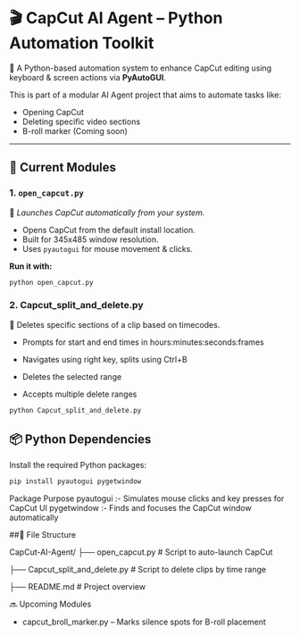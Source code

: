 # 🎬 CapCut AI Agent – Python Automation Toolkit

🚀 A Python-based automation system to enhance CapCut editing using keyboard & screen actions via **PyAutoGUI**.

This is part of a modular AI Agent project that aims to automate tasks like:
- Opening CapCut
- Deleting specific video sections
- B-roll marker (Coming soon)

---

## 🔧 Current Modules

### 1. `open_capcut.py`  
📂 *Launches CapCut automatically from your system.*

- Opens CapCut from the default install location.
- Built for 345x485 window resolution.
- Uses `pyautogui` for mouse movement & clicks.

**Run it with:**
```bash
python open_capcut.py
```
### 2. Capcut_split_and_delete.py
📂 Deletes specific sections of a clip based on timecodes.

- Prompts for start and end times in hours:minutes:seconds:frames

- Navigates using right key, splits using Ctrl+B

- Deletes the selected range

- Accepts multiple delete ranges
 ```bash
python Capcut_split_and_delete.py
```
## 📦 Python Dependencies
  Install the required Python packages: 
  
```bash
pip install pyautogui pygetwindow
```
Package	Purpose
pyautogui :-	Simulates mouse clicks and key presses for CapCut UI
pygetwindow :-	Finds and focuses the CapCut window automatically

##📁 File Structure

CapCut-AI-Agent/
├── open_capcut.py             # Script to auto-launch CapCut

├── Capcut_split_and_delete.py # Script to delete clips by time range

├── README.md                  # Project overview

🔜 Upcoming Modules
- capcut_broll_marker.py – Marks silence spots for B-roll placement
